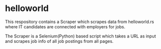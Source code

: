 # helloworld
This respository contains a Scraper which scrapes data from helloworld.rs where IT candidates are connected with employers for jobs.

The Scraper is a Selenium(Python) based script which takes a URL as input and scrapes job info of all job postings from all pages.
